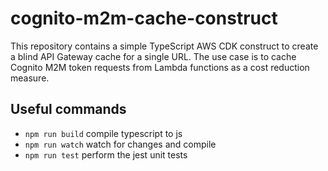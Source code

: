 # cognito-m2m-cache-construct

This repository contains a simple TypeScript AWS CDK construct to create a blind API Gateway cache for a single URL.
The use case is to cache Cognito M2M token requests from Lambda functions as a cost reduction measure.

## Useful commands

* `npm run build`   compile typescript to js
* `npm run watch`   watch for changes and compile
* `npm run test`    perform the jest unit tests
